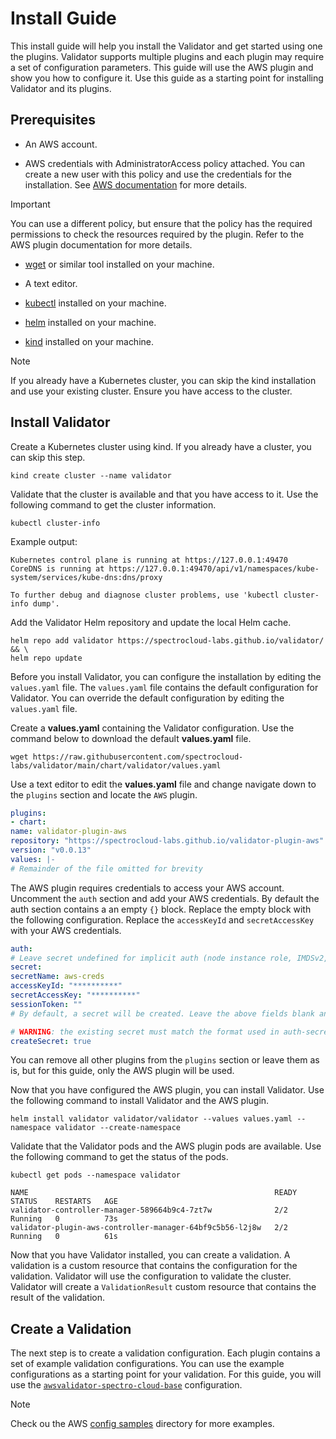 # Install Guide

This install guide will help you install the Validator and get started using one the plugins. Validator supports multiple plugins and each plugin may require a set of configuration parameters. This guide will use the AWS plugin and show you how to configure it. Use this guide as a starting point for installing Validator and its plugins.



## Prerequisites

- An AWS account.

- AWS credentials with AdministratorAccess policy attached. You can create a new user with this policy and use the credentials for the installation. See [AWS documentation](https://docs.aws.amazon.com/IAM/latest/UserGuide/id_users_create.html) for more details.

> [!IMPORTANT]
> You can use a different policy, but ensure that the policy has the required permissions to check the resources required by the plugin. Refer to the AWS plugin documentation for more details.

- [wget](https://www.gnu.org/software/wget/) or similar tool installed on your machine.

- A text editor.

- [kubectl](https://kubernetes.io/docs/tasks/tools/install-kubectl/) installed on your machine.

- [helm](https://helm.sh/docs/intro/install/) installed on your machine.

- [kind](https://kind.sigs.k8s.io/docs/user/quick-start/) installed on your machine.

> [!NOTE]
> If you already have a Kubernetes cluster, you can skip the kind installation and use your existing cluster. Ensure you have access to the cluster.

## Install Validator

Create a Kubernetes cluster using kind. If you already have a cluster, you can skip this step.


```shell
kind create cluster --name validator
```


Validate that the cluster is available and that you have access to it. Use the following command to get the cluster information.

```
kubectl cluster-info
```

Example output:
```
Kubernetes control plane is running at https://127.0.0.1:49470
CoreDNS is running at https://127.0.0.1:49470/api/v1/namespaces/kube-system/services/kube-dns:dns/proxy

To further debug and diagnose cluster problems, use 'kubectl cluster-info dump'.
```

Add the Validator Helm repository and update the local Helm cache.

```shell
helm repo add validator https://spectrocloud-labs.github.io/validator/ && \
helm repo update
```

Before you install Validator, you can configure the installation by editing the `values.yaml` file. The `values.yaml` file contains the default configuration for Validator. You can override the default configuration by editing the `values.yaml` file.



Create a **values.yaml** containing the Validator configuration. Use the command below to download the default **values.yaml** file.

```shell
wget https://raw.githubusercontent.com/spectrocloud-labs/validator/main/chart/validator/values.yaml
```

Use a text editor to edit the **values.yaml** file and change navigate down to the `plugins` section and locate the `AWS` plugin. 

```yaml
plugins:
- chart:
name: validator-plugin-aws
repository: "https://spectrocloud-labs.github.io/validator-plugin-aws"
version: "v0.0.13"
values: |-
# Remainder of the file omitted for brevity
```

The AWS plugin requires credentials to access your AWS account. Uncomment the `auth` section and add your AWS credentials. By default the auth section contains a an empty `{}` block. Replace the empty block with the following configuration. Replace the `accessKeyId` and `secretAccessKey` with your AWS credentials. 

```yaml
auth:
# Leave secret undefined for implicit auth (node instance role, IMDSv2, etc.)
secret:
secretName: aws-creds
accessKeyId: "**********"
secretAccessKey: "**********"
sessionToken: ""
# By default, a secret will be created. Leave the above fields blank and specify 'createSecret: false' to use an existing secret.

# WARNING: the existing secret must match the format used in auth-secret.yaml
createSecret: true
```
You can remove all other plugins from the `plugins` section or leave them as is, but for this guide, only the AWS plugin will be used.


Now that you have configured the AWS plugin, you can install Validator. Use the following command to install Validator and the AWS plugin.

```shell
helm install validator validator/validator --values values.yaml --namespace validator --create-namespace
```

Validate that the Validator pods and the AWS plugin pods are available. Use the following command to get the status of the pods.

```shell
kubectl get pods --namespace validator
```


```shell
NAME                                                       READY   STATUS    RESTARTS   AGE
validator-controller-manager-589664b9c4-7zt7w              2/2     Running   0          73s
validator-plugin-aws-controller-manager-64bf9c5b56-l2j8w   2/2     Running   0          61s
```

Now that you have Validator installed, you can create a validation. A validation is a custom resource that contains the configuration for the validation. Validator will use the configuration to validate the cluster. Validator will create a `ValidationResult` custom resource that contains the result of the validation.

## Create a Validation

The next step is to create a validation configuration. Each plugin contains a set of example validation configurations. You can use the example configurations as a starting point for your validation. For this guide, you will use the [`awsvalidator-spectro-cloud-base`](https://github.com/spectrocloud-labs/validator-plugin-aws/blob/main/config/samples/awsvalidator-iam-role-spectro-cloud-base.yaml) configuration. 

> [!NOTE]
> Check ou the AWS [config samples](https://github.com/spectrocloud-labs/validator-plugin-aws/tree/main/config/samples) directory for more examples.

